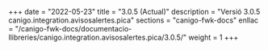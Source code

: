 +++
date        = "2022-05-23"
title       = "3.0.5 (Actual)"
description = "Versió 3.0.5 canigo.integration.avisosalertes.pica"
sections    = "canigo-fwk-docs"
enllac		= "/canigo-fwk-docs/documentacio-llibreries/canigo.integration.avisosalertes.pica/3.0.5/"
weight		= 1
+++
